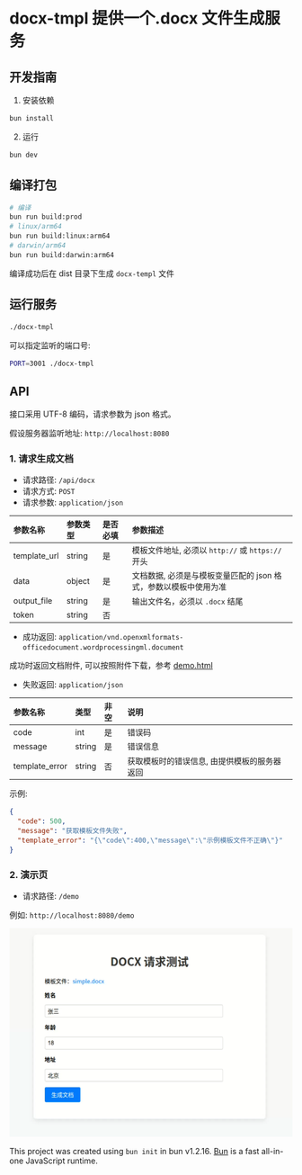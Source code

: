 # docx-tmpl 提供一个.docx 文件生成服务

## 开发指南

1. 安装依赖

```bash
bun install
```

2. 运行

```bash
bun dev
```

## 编译打包

```bash
# 编译
bun run build:prod
# linux/arm64
bun run build:linux:arm64
# darwin/arm64
bun run build:darwin:arm64
```

编译成功后在 dist 目录下生成 `docx-templ` 文件

## 运行服务

```bash
./docx-tmpl
```

可以指定监听的端口号:

```bash
PORT=3001 ./docx-tmpl
```

## API

接口采用 UTF-8 编码，请求参数为 json 格式。

假设服务器监听地址: `http://localhost:8080`

### 1. 请求生成文档

- 请求路径: `/api/docx`
- 请求方式: `POST`
- 请求参数: `application/json`

| 参数名称     | 参数类型 | 是否必填 | 参数描述                                                         |
| :----------- | :------- | :------- | :--------------------------------------------------------------- |
| template_url | string   | 是       | 模板文件地址, 必须以 `http://` 或 `https://` 开头                |
| data         | object   | 是       | 文档数据, 必须是与模板变量匹配的 json 格式，参数以模板中使用为准 |
| output_file  | string   | 是       | 输出文件名，必须以 `.docx` 结尾                                  |
| token        | string   | 否       |                                                                  |

- 成功返回: `application/vnd.openxmlformats-officedocument.wordprocessingml.document`

成功时返回文档附件, 可以按照附件下载，参考 [demo.html](public/demo.html)

- 失败返回: `application/json`

| 参数名称       | 类型   | 非空 | 说明                                         |
| :------------- | :----- | :--- | :------------------------------------------- |
| code           | int    | 是   | 错误码                                       |
| message        | string | 是   | 错误信息                                     |
| template_error | string | 否   | 获取模板时的错误信息, 由提供模板的服务器返回 |

示例:

  ```json
  {
    "code": 500,
    "message": "获取模板文件失败",
    "template_error": "{\"code\":400,\"message\":\"示例模板文件不正确\"}"
  }
  ```

### 2. 演示页

- 请求路径: `/demo`

例如: `http://localhost:8080/demo`

![示例](example/demo.png)


This project was created using `bun init` in bun v1.2.16. [Bun](https://bun.sh) is a fast all-in-one JavaScript runtime.
